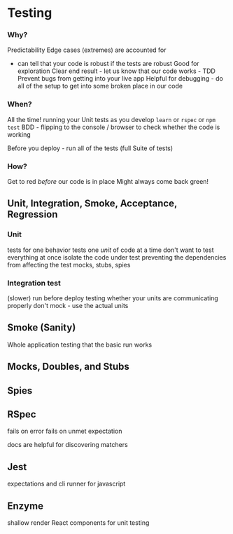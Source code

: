 # Testing

### Why?
Predictability
Edge cases (extremes) are accounted for
  - can tell that your code is robust if the tests are robust
Good for exploration
Clear end result - let us know that our code works - TDD
Prevent bugs from getting into your live app
Helpful for debugging - do all of the setup to get into some broken place in our code

### When?
All the time!
running your Unit tests as you develop
`learn` or `rspec` or `npm test`
BDD - flipping to the console / browser to check whether the code is working

Before you deploy - run all of the tests (full Suite of tests)

### How?

Get to red _before_ our code is in place
Might always come back green!

## Unit, Integration, Smoke, Acceptance, Regression
### Unit
tests for one behavior
tests one _unit_ of code at a time
don't want to test everything at once
isolate the code under test
preventing the dependencies from affecting the test
  mocks, stubs, spies

### Integration test
(slower)
run before deploy
testing whether your units are communicating properly
don't mock - use the actual units

## Smoke (Sanity)

Whole application
testing that the basic run works

## Mocks, Doubles, and Stubs

## Spies

## RSpec

fails on error
fails on unmet expectation

docs are helpful for discovering matchers

## Jest
expectations and cli runner for javascript

## Enzyme
shallow render React components for unit testing
